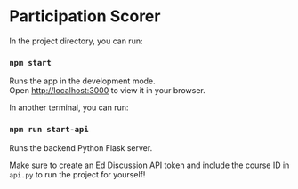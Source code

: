 # Participation Scorer

In the project directory, you can run:

### `npm start`

Runs the app in the development mode.\
Open [http://localhost:3000](http://localhost:3000) to view it in your browser.

In another terminal, you can run:

### `npm run start-api`

Runs the backend Python Flask server.

Make sure to create an Ed Discussion API token and include the course ID in `api.py` to run the project for yourself!
